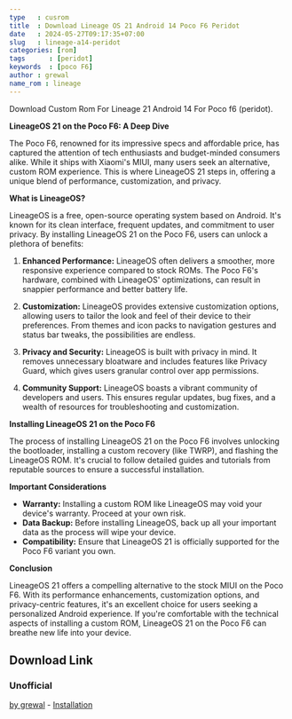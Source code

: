 ```yaml
---
type   : cusrom
title  : Download Lineage OS 21 Android 14 Poco F6 Peridot
date   : 2024-05-27T09:17:35+07:00
slug   : lineage-a14-peridot
categories: [rom]
tags      : [peridot]
keywords  : [poco F6]
author : grewal
name_rom : lineage
---
```



Download Custom Rom For Lineage 21 Android 14  For Poco f6 (peridot).

**LineageOS 21 on the Poco F6: A Deep Dive**

The Poco F6, renowned for its impressive specs and affordable price, has captured the attention of tech enthusiasts and budget-minded consumers alike. While it ships with Xiaomi's MIUI, many users seek an alternative, custom ROM experience. This is where LineageOS 21 steps in, offering a unique blend of performance, customization, and privacy.

**What is LineageOS?**

LineageOS is a free, open-source operating system based on Android. It's known for its clean interface, frequent updates, and commitment to user privacy. By installing LineageOS 21 on the Poco F6, users can unlock a plethora of benefits:

1. **Enhanced Performance:** LineageOS often delivers a smoother, more responsive experience compared to stock ROMs. The Poco F6's hardware, combined with LineageOS' optimizations, can result in snappier performance and better battery life.

2. **Customization:** LineageOS provides extensive customization options, allowing users to tailor the look and feel of their device to their preferences. From themes and icon packs to navigation gestures and status bar tweaks, the possibilities are endless.

3. **Privacy and Security:** LineageOS is built with privacy in mind. It removes unnecessary bloatware and includes features like Privacy Guard, which gives users granular control over app permissions.

4. **Community Support:** LineageOS boasts a vibrant community of developers and users. This ensures regular updates, bug fixes, and a wealth of resources for troubleshooting and customization.

**Installing LineageOS 21 on the Poco F6**

The process of installing LineageOS 21 on the Poco F6 involves unlocking the bootloader, installing a custom recovery (like TWRP), and flashing the LineageOS ROM. It's crucial to follow detailed guides and tutorials from reputable sources to ensure a successful installation.

**Important Considerations**

* **Warranty:** Installing a custom ROM like LineageOS may void your device's warranty. Proceed at your own risk.
* **Data Backup:** Before installing LineageOS, back up all your important data as the process will wipe your device.
* **Compatibility:** Ensure that LineageOS 21 is officially supported for the Poco F6 variant you own.

**Conclusion**

LineageOS 21 offers a compelling alternative to the stock MIUI on the Poco F6. With its performance enhancements, customization options, and privacy-centric features, it's an excellent choice for users seeking a personalized Android experience. If you're comfortable with the technical aspects of installing a custom ROM, LineageOS 21 on the Poco F6 can breathe new life into your device.

## Download Link
### Unofficial
[by grewal](https://sourceforge.net/projects/peridotrandom/files/LOS/20240711/) - [Installation](https://graph.org/Lineage-OS-flashing-instructions-for-peridot-07-11)
